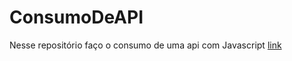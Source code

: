 # ConsumoDeAPI
 Nesse repositório faço o consumo de uma api com Javascript
<a href = "https://joao-vitor-090.github.io/ConsumoDeAPI/"> link</a>
